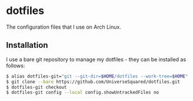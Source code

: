 # dotfiles

The configuration files that I use on Arch Linux.

## Installation

I use a bare git repository to manage my dotfiles - they can be installed as follows:

```sh
$ alias dotfiles-git="git --git-dir=$HOME/dotfiles --work-tree=$HOME"
$ git clone --bare https://github.com/UniverseSquared/dotfiles.git
$ dotfiles-git checkout
$ dotfiles-git config --local config.showUntrackedFiles no
```
